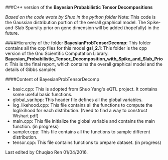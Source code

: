 ###C++ version of the __Bayesian Probabilistic Tensor Decompositions__

_Based on the code wrote by Shuo in the python folder_
Note: This code is the Gaussian distribution portion of the overall graphical model. The Spike-and-Slab Sparsity prior on gene dimension will be added (hopefully) in the future.

####Hierarchy of the folder
__BayesianProbTensorDecomp__: This folder contains all the cpp files for this model
__gsl_2.1__: This folder is the cpp version of the Gnu Scientific Computation Library.
__Bayesian_Probabilistic_Tensor_Decomposition_with_Spike_and_Slab_Prior__: This is the final report, which contains the overall graphical model and the details of Gibbs sampler.

####Content of BayesianProbTensorDecomp
- basic.cpp: This is adopted from Shuo Yang's eQTL project. It contains some useful basic functions.
- global_var.hpp: This header file defines all the global variables.
- log_likehood.cpp: This file contains all the functions to compute the loglikihood for each distribution. (Need to find a way to construct Wishart pdf)
- main.cpp: This file initialize the global variable and contains the main function. (in progress)
- sampler.cpp: This file contains all the functions to sample different distribution.
- tensor.cpp: This file contains functions to prepare dataset. (in progress) 


Last edited by Chuqiao Ren 01/04/2016.
